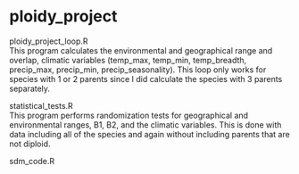 # ploidy_project

ploidy_project_loop.R
<br> This program calculates the environmental and geographical range and overlap, climatic variables (temp_max, temp_min, temp_breadth, precip_max, precip_min, precip_seasonality). This loop only works for species with 1 or 2 parents since I did calculate the species with 3 parents separately. 

statistical_tests.R
<br>This program performs randomization tests for geographical and environmental ranges, B1, B2, and the climatic variables. This is done with data including all of the species and again without including parents that are not diploid.

sdm_code.R
<br>
